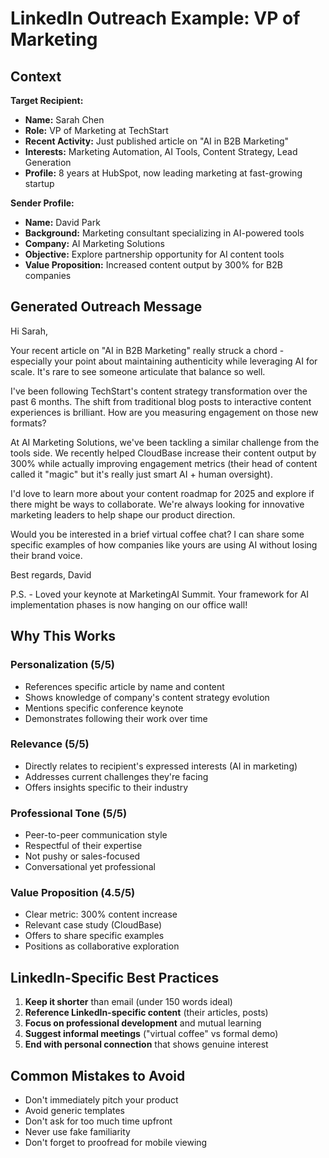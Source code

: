 # LinkedIn Outreach Example: VP of Marketing

## Context

**Target Recipient:**
- **Name:** Sarah Chen
- **Role:** VP of Marketing at TechStart
- **Recent Activity:** Just published article on "AI in B2B Marketing"
- **Interests:** Marketing Automation, AI Tools, Content Strategy, Lead Generation
- **Profile:** 8 years at HubSpot, now leading marketing at fast-growing startup

**Sender Profile:**
- **Name:** David Park
- **Background:** Marketing consultant specializing in AI-powered tools
- **Company:** AI Marketing Solutions
- **Objective:** Explore partnership opportunity for AI content tools
- **Value Proposition:** Increased content output by 300% for B2B companies

## Generated Outreach Message

Hi Sarah,

Your recent article on "AI in B2B Marketing" really struck a chord - especially your point about maintaining authenticity while leveraging AI for scale. It's rare to see someone articulate that balance so well.

I've been following TechStart's content strategy transformation over the past 6 months. The shift from traditional blog posts to interactive content experiences is brilliant. How are you measuring engagement on those new formats?

At AI Marketing Solutions, we've been tackling a similar challenge from the tools side. We recently helped CloudBase increase their content output by 300% while actually improving engagement metrics (their head of content called it "magic" but it's really just smart AI + human oversight).

I'd love to learn more about your content roadmap for 2025 and explore if there might be ways to collaborate. We're always looking for innovative marketing leaders to help shape our product direction.

Would you be interested in a brief virtual coffee chat? I can share some specific examples of how companies like yours are using AI without losing their brand voice.

Best regards,
David

P.S. - Loved your keynote at MarketingAI Summit. Your framework for AI implementation phases is now hanging on our office wall!

## Why This Works

### Personalization (5/5)
- References specific article by name and content
- Shows knowledge of company's content strategy evolution
- Mentions specific conference keynote
- Demonstrates following their work over time

### Relevance (5/5)
- Directly relates to recipient's expressed interests (AI in marketing)
- Addresses current challenges they're facing
- Offers insights specific to their industry

### Professional Tone (5/5)
- Peer-to-peer communication style
- Respectful of their expertise
- Not pushy or sales-focused
- Conversational yet professional

### Value Proposition (4.5/5)
- Clear metric: 300% content increase
- Relevant case study (CloudBase)
- Offers to share specific examples
- Positions as collaborative exploration

## LinkedIn-Specific Best Practices

1. **Keep it shorter** than email (under 150 words ideal)
2. **Reference LinkedIn-specific content** (their articles, posts)
3. **Focus on professional development** and mutual learning
4. **Suggest informal meetings** ("virtual coffee" vs formal demo)
5. **End with personal connection** that shows genuine interest

## Common Mistakes to Avoid

- Don't immediately pitch your product
- Avoid generic templates
- Don't ask for too much time upfront
- Never use fake familiarity
- Don't forget to proofread for mobile viewing